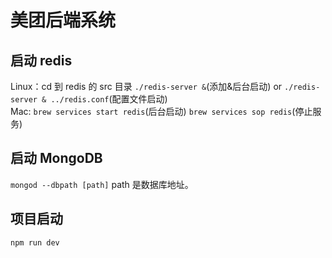 # 美团后端系统

## 启动 redis

Linux：cd 到 redis 的 src 目录 `./redis-server &`(添加&后台启动) or `./redis-server & ../redis.conf`(配置文件启动)  
Mac: `brew services start redis`(后台启动) `brew services sop redis`(停止服务)

## 启动 MongoDB

`mongod --dbpath [path]` path 是数据库地址。

## 项目启动

`npm run dev`
